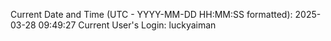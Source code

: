 Current Date and Time (UTC - YYYY-MM-DD HH:MM:SS formatted): 2025-03-28 09:49:27
Current User's Login: luckyaiman

